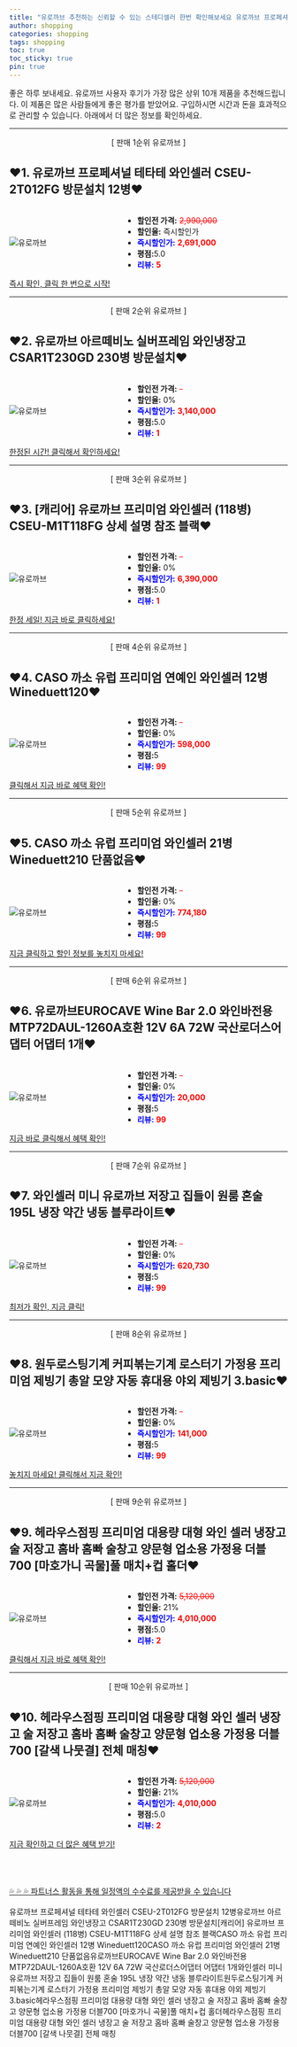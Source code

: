```yaml
---
title: "유로까브 추천하는 신뢰할 수 있는 스테디셀러 한번 확인해보세요 유로까브 프로페셔널 테타테 와인셀러 CSEU-2T012FG"
author: shopping
categories: shopping
tags: shopping
toc: true
toc_sticky: true
pin: true
---
```

좋은 하루 보내세요.  유로까브 사용자 후기가 가장 많은 상위 10개 제품을 추천해드립니다. 이 제품은 많은 사람들에게 좋은 평가를 받았어요. 구입하시면 시간과 돈을 효과적으로 관리할 수 있습니다. 아래에서 더 많은 정보를 확인하세요.

---
<p class="toplist" style="margin: 0 auto; display: block; width: fit-content;">[ 판매 1순위 유로까브 ]</p>

<h2><strong>❤️1. 유로까브 프로페셔널 테타테 와인셀러 CSEU-2T012FG 방문설치 12병❤️</strong></h2>

<div style="display: flex; align-items: center;">
    <div style="flex: 0.4;">
        <img src="https://thumbnail10.coupangcdn.com/thumbnails/remote/230x230ex/image/retail/images/2021/06/09/20/9/9076b8a0-7d22-4d90-92a9-d5c0198ab91c.jpg" alt="유로까브" style="max-width: 100%;">
    </div>
    <div style="flex: 0.6; margin-left: 10px;">
        <ul>
            <li><strong>할인전 가격:</strong> <del style="color: red;">2,990,000</del></li>
            <li><strong>할인율:</strong> 즉시할인가</li>
            <li><span style='color:blue'><strong>즉시할인가:</strong></span> <span style='color:red'><strong>2,691,000</strong></span></li>
            <li><strong>평점:</strong>5.0</li>
            <li><span style='color:blue'><strong>리뷰:</strong></span> <span style='color:red'><strong>5</strong></span></li>
        </ul>
    </div>
</div>
<div class="center">
    <a href="https://William4Davisa.github.io?lptag=AF9450613&subid=githubio&pageKey=5690705386&traceid=V0-153&itemId=9422738687&vendorItemId=76707682537" class="myButton">
        즉시 확인, 클릭 한 번으로 시작!
    </a>
</div>


---
<p class="toplist" style="margin: 0 auto; display: block; width: fit-content;">[ 판매 2순위 유로까브 ]</p>

<h2><strong>❤️2. 유로까브 아르떼비노 실버프레임 와인냉장고 CSAR1T230GD 230병 방문설치❤️</strong></h2>

<div style="display: flex; align-items: center;">
    <div style="flex: 0.4;">
        <img src="https://thumbnail10.coupangcdn.com/thumbnails/remote/230x230ex/image/retail/images/2023/11/02/16/6/e1774418-a8ac-466b-9b56-a308c951dde7.jpg" alt="유로까브" style="max-width: 100%;">
    </div>
    <div style="flex: 0.6; margin-left: 10px;">
        <ul>
            <li><strong>할인전 가격:</strong> <del style="color: red;">-</del></li>
            <li><strong>할인율:</strong> 0%</li>
            <li><span style='color:blue'><strong>즉시할인가:</strong></span> <span style='color:red'><strong>3,140,000</strong></span></li>
            <li><strong>평점:</strong>5.0</li>
            <li><span style='color:blue'><strong>리뷰:</strong></span> <span style='color:red'><strong>1</strong></span></li>
        </ul>
    </div>
</div>
<div class="center">
    <a href="https://William4Davisa.github.io?lptag=AF9450613&subid=githubio&pageKey=7692468267&traceid=V0-153&itemId=20574575684&vendorItemId=87649841695" class="myButton">
        한정된 시간! 클릭해서 확인하세요!
    </a>
</div>


---
<p class="toplist" style="margin: 0 auto; display: block; width: fit-content;">[ 판매 3순위 유로까브 ]</p>

<h2><strong>❤️3. [캐리어] 유로까브 프리미엄 와인셀러 (118병) CSEU-M1T118FG 상세 설명 참조 블랙❤️</strong></h2>

<div style="display: flex; align-items: center;">
    <div style="flex: 0.4;">
        <img src="https://thumbnail6.coupangcdn.com/thumbnails/remote/230x230ex/image/vendor_inventory/0339/041efaa79db3c526f27278b7e53a04114e5c98db0464fb7004c7a2cd91bf.jpg" alt="유로까브" style="max-width: 100%;">
    </div>
    <div style="flex: 0.6; margin-left: 10px;">
        <ul>
            <li><strong>할인전 가격:</strong> <del style="color: red;">-</del></li>
            <li><strong>할인율:</strong> 0%</li>
            <li><span style='color:blue'><strong>즉시할인가:</strong></span> <span style='color:red'><strong>6,390,000</strong></span></li>
            <li><strong>평점:</strong>5.0</li>
            <li><span style='color:blue'><strong>리뷰:</strong></span> <span style='color:red'><strong>1</strong></span></li>
        </ul>
    </div>
</div>
<div class="center">
    <a href="https://William4Davisa.github.io?lptag=AF9450613&subid=githubio&pageKey=1362073434&traceid=V0-153&itemId=2393462447&vendorItemId=70393372902" class="myButton">
        한정 세일! 지금 바로 클릭하세요!
    </a>
</div>


---
<p class="toplist" style="margin: 0 auto; display: block; width: fit-content;">[ 판매 4순위 유로까브 ]</p>

<h2><strong>❤️4. CASO 까소 유럽 프리미엄 연예인 와인셀러 12병 Wineduett120❤️</strong></h2>

<div style="display: flex; align-items: center;">
    <div style="flex: 0.4;">
        <img src="https://thumbnail8.coupangcdn.com/thumbnails/remote/230x230ex/image/vendor_inventory/dc35/764982f49ebbe6b7dd08e3c32296ebd9f42cc0fe7a71d95615485527e480.png" alt="유로까브" style="max-width: 100%;">
    </div>
    <div style="flex: 0.6; margin-left: 10px;">
        <ul>
            <li><strong>할인전 가격:</strong> <del style="color: red;">-</del></li>
            <li><strong>할인율:</strong> 0%</li>
            <li><span style='color:blue'><strong>즉시할인가:</strong></span> <span style='color:red'><strong>598,000</strong></span></li>
            <li><strong>평점:</strong>5</li>
            <li><span style='color:blue'><strong>리뷰:</strong></span> <span style='color:red'><strong>99</strong></span></li>
        </ul>
    </div>
</div>
<div class="center">
    <a href="https://William4Davisa.github.io?lptag=AF9450613&subid=githubio&pageKey=7299880369&traceid=V0-153&itemId=18677748076&vendorItemId=85811986819" class="myButton">
        클릭해서 지금 바로 혜택 확인!
    </a>
</div>


---
<p class="toplist" style="margin: 0 auto; display: block; width: fit-content;">[ 판매 5순위 유로까브 ]</p>

<h2><strong>❤️5. CASO 까소 유럽 프리미엄 와인셀러 21병 Wineduett210 단품없음❤️</strong></h2>

<div style="display: flex; align-items: center;">
    <div style="flex: 0.4;">
        <img src="https://thumbnail7.coupangcdn.com/thumbnails/remote/230x230ex/image/vendor_inventory/97d9/137b063ca60b9fcad14b89bcb16397c77566e529f6e3c50ab7f9bf7ea6e8.jpeg" alt="유로까브" style="max-width: 100%;">
    </div>
    <div style="flex: 0.6; margin-left: 10px;">
        <ul>
            <li><strong>할인전 가격:</strong> <del style="color: red;">-</del></li>
            <li><strong>할인율:</strong> 0%</li>
            <li><span style='color:blue'><strong>즉시할인가:</strong></span> <span style='color:red'><strong>774,180</strong></span></li>
            <li><strong>평점:</strong>5</li>
            <li><span style='color:blue'><strong>리뷰:</strong></span> <span style='color:red'><strong>99</strong></span></li>
        </ul>
    </div>
</div>
<div class="center">
    <a href="https://William4Davisa.github.io?lptag=AF9450613&subid=githubio&pageKey=7194584609&traceid=V0-153&itemId=18172315610&vendorItemId=85811949393" class="myButton">
        지금 클릭하고 할인 정보를 놓치지 마세요!
    </a>
</div>


---
<p class="toplist" style="margin: 0 auto; display: block; width: fit-content;">[ 판매 6순위 유로까브 ]</p>

<h2><strong>❤️6. 유로까브EUROCAVE Wine Bar 2.0 와인바전용 MTP72DAUL-1260A호환 12V 6A 72W 국산로더스어댑터 어댑터 1개❤️</strong></h2>

<div style="display: flex; align-items: center;">
    <div style="flex: 0.4;">
        <img src="https://thumbnail10.coupangcdn.com/thumbnails/remote/230x230ex/image/vendor_inventory/c080/07c4ad7e47d31544d4e7496c783cf39551ee0ddaefb9cf7694b26e4a4cd2.jpg" alt="유로까브" style="max-width: 100%;">
    </div>
    <div style="flex: 0.6; margin-left: 10px;">
        <ul>
            <li><strong>할인전 가격:</strong> <del style="color: red;">-</del></li>
            <li><strong>할인율:</strong> 0%</li>
            <li><span style='color:blue'><strong>즉시할인가:</strong></span> <span style='color:red'><strong>20,000</strong></span></li>
            <li><strong>평점:</strong>5</li>
            <li><span style='color:blue'><strong>리뷰:</strong></span> <span style='color:red'><strong>99</strong></span></li>
        </ul>
    </div>
</div>
<div class="center">
    <a href="https://William4Davisa.github.io?lptag=AF9450613&subid=githubio&pageKey=8098827674&traceid=V0-153&itemId=22900624700&vendorItemId=89935138987" class="myButton">
        지금 바로 클릭해서 혜택 확인!
    </a>
</div>


---
<p class="toplist" style="margin: 0 auto; display: block; width: fit-content;">[ 판매 7순위 유로까브 ]</p>

<h2><strong>❤️7. 와인셀러 미니 유로까브 저장고 집들이 원룸 혼술 195L 냉장 약간 냉동 블루라이트❤️</strong></h2>

<div style="display: flex; align-items: center;">
    <div style="flex: 0.4;">
        <img src="https://thumbnail9.coupangcdn.com/thumbnails/remote/230x230ex/image/vendor_inventory/ec4f/3d16a58bc79fa6f75ff491fa17d7aa70a099ba924420b0998a7e7ae904df.png" alt="유로까브" style="max-width: 100%;">
    </div>
    <div style="flex: 0.6; margin-left: 10px;">
        <ul>
            <li><strong>할인전 가격:</strong> <del style="color: red;">-</del></li>
            <li><strong>할인율:</strong> 0%</li>
            <li><span style='color:blue'><strong>즉시할인가:</strong></span> <span style='color:red'><strong>620,730</strong></span></li>
            <li><strong>평점:</strong>5</li>
            <li><span style='color:blue'><strong>리뷰:</strong></span> <span style='color:red'><strong>99</strong></span></li>
        </ul>
    </div>
</div>
<div class="center">
    <a href="https://William4Davisa.github.io?lptag=AF9450613&subid=githubio&pageKey=7051381405&traceid=V0-153&itemId=17460707958&vendorItemId=84628603297" class="myButton">
        최저가 확인, 지금 클릭!
    </a>
</div>


---
<p class="toplist" style="margin: 0 auto; display: block; width: fit-content;">[ 판매 8순위 유로까브 ]</p>

<h2><strong>❤️8. 원두로스팅기계 커피볶는기계 로스터기 가정용 프리미엄 제빙기 총알 모양 자동 휴대용 야외 제빙기 3.basic❤️</strong></h2>

<div style="display: flex; align-items: center;">
    <div style="flex: 0.4;">
        <img src="https://thumbnail8.coupangcdn.com/thumbnails/remote/230x230ex/image/vendor_inventory/4aea/f940814e8c851bf7597529f7da22b5260e182e7c6a587ad0fe08ace2734e.jpg" alt="유로까브" style="max-width: 100%;">
    </div>
    <div style="flex: 0.6; margin-left: 10px;">
        <ul>
            <li><strong>할인전 가격:</strong> <del style="color: red;">-</del></li>
            <li><strong>할인율:</strong> 0%</li>
            <li><span style='color:blue'><strong>즉시할인가:</strong></span> <span style='color:red'><strong>141,000</strong></span></li>
            <li><strong>평점:</strong>5</li>
            <li><span style='color:blue'><strong>리뷰:</strong></span> <span style='color:red'><strong>99</strong></span></li>
        </ul>
    </div>
</div>
<div class="center">
    <a href="https://William4Davisa.github.io?lptag=AF9450613&subid=githubio&pageKey=7500805066&traceid=V0-153&itemId=19634458768&vendorItemId=86740810718" class="myButton">
        놓치지 마세요! 클릭해서 지금 확인!
    </a>
</div>


---
<p class="toplist" style="margin: 0 auto; display: block; width: fit-content;">[ 판매 9순위 유로까브 ]</p>

<h2><strong>❤️9. 헤라우스점핑 프리미엄 대용량 대형 와인 셀러 냉장고 술 저장고 홈바 홈빠 술창고 양문형 업소용 가정용 더블700  [마호가니 곡물]풀 매치+컵 홀더❤️</strong></h2>

<div style="display: flex; align-items: center;">
    <div style="flex: 0.4;">
        <img src="https://thumbnail7.coupangcdn.com/thumbnails/remote/230x230ex/image/vendor_inventory/968e/d0384e65f98804fbf5190d56593eb91fea4a28df0dab7793c13f7f95af06.jpg" alt="유로까브" style="max-width: 100%;">
    </div>
    <div style="flex: 0.6; margin-left: 10px;">
        <ul>
            <li><strong>할인전 가격:</strong> <del style="color: red;">5,120,000</del></li>
            <li><strong>할인율:</strong> 21%</li>
            <li><span style='color:blue'><strong>즉시할인가:</strong></span> <span style='color:red'><strong>4,010,000</strong></span></li>
            <li><strong>평점:</strong>5.0</li>
            <li><span style='color:blue'><strong>리뷰:</strong></span> <span style='color:red'><strong>2</strong></span></li>
        </ul>
    </div>
</div>
<div class="center">
    <a href="https://William4Davisa.github.io?lptag=AF9450613&subid=githubio&pageKey=4726974727&traceid=V0-153&itemId=5983788602&vendorItemId=73281615987" class="myButton">
        클릭해서 지금 바로 혜택 확인!
    </a>
</div>


---
<p class="toplist" style="margin: 0 auto; display: block; width: fit-content;">[ 판매 10순위 유로까브 ]</p>

<h2><strong>❤️10. 헤라우스점핑 프리미엄 대용량 대형 와인 셀러 냉장고 술 저장고 홈바 홈빠 술창고 양문형 업소용 가정용 더블700 [갈색 나뭇결] 전체 매칭❤️</strong></h2>

<div style="display: flex; align-items: center;">
    <div style="flex: 0.4;">
        <img src="https://thumbnail10.coupangcdn.com/thumbnails/remote/230x230ex/image/vendor_inventory/9c8e/5ad1610d6cffe94244f5064af8f3c35d4075ed5385bb3b8f90fecd115973.jpg" alt="유로까브" style="max-width: 100%;">
    </div>
    <div style="flex: 0.6; margin-left: 10px;">
        <ul>
            <li><strong>할인전 가격:</strong> <del style="color: red;">5,120,000</del></li>
            <li><strong>할인율:</strong> 21%</li>
            <li><span style='color:blue'><strong>즉시할인가:</strong></span> <span style='color:red'><strong>4,010,000</strong></span></li>
            <li><strong>평점:</strong>5.0</li>
            <li><span style='color:blue'><strong>리뷰:</strong></span> <span style='color:red'><strong>2</strong></span></li>
        </ul>
    </div>
</div>
<div class="center">
    <a href="https://William4Davisa.github.io?lptag=AF9450613&subid=githubio&pageKey=4726974727&traceid=V0-153&itemId=5983788591&vendorItemId=73281615963" class="myButton">
        지금 확인하고 더 많은 혜택 받기!
    </a>
</div>

<br><br><br>[💦 💦 💦 파트너스 활동을 통해 일정액의 수수료를 제공받을 수 있습니다](https://link.coupang.com/a/bcpT2c)<br><br>유로까브 프로페셔널 테타테 와인셀러 CSEU-2T012FG 방문설치 12병유로까브 아르떼비노 실버프레임 와인냉장고 CSAR1T230GD 230병 방문설치[캐리어] 유로까브 프리미엄 와인셀러 (118병) CSEU-M1T118FG 상세 설명 참조 블랙CASO 까소 유럽 프리미엄 연예인 와인셀러 12병 Wineduett120CASO 까소 유럽 프리미엄 와인셀러 21병 Wineduett210 단품없음유로까브EUROCAVE Wine Bar 2.0 와인바전용 MTP72DAUL-1260A호환 12V 6A 72W 국산로더스어댑터 어댑터 1개와인셀러 미니 유로까브 저장고 집들이 원룸 혼술 195L 냉장 약간 냉동 블루라이트원두로스팅기계 커피볶는기계 로스터기 가정용 프리미엄 제빙기 총알 모양 자동 휴대용 야외 제빙기 3.basic헤라우스점핑 프리미엄 대용량 대형 와인 셀러 냉장고 술 저장고 홈바 홈빠 술창고 양문형 업소용 가정용 더블700  [마호가니 곡물]풀 매치+컵 홀더헤라우스점핑 프리미엄 대용량 대형 와인 셀러 냉장고 술 저장고 홈바 홈빠 술창고 양문형 업소용 가정용 더블700 [갈색 나뭇결] 전체 매칭